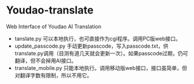 # Youdao-translate
Web Interface of Youdao AI Translation

* tanslate.py 可以本地执行，也可直接作为cgi程序。调用PC版web接口。
* update_passcode.py 手动更新passcode，写入passcode.txt，供translate.py调用（目测有道几天就会更新一次）。如果passcode过期，仍可翻译，但不会掉用AI接口。
* translate_mobile.py 只能本地执行。调用移动版web接口，接口虽简单，但对翻译字数有限制，所以不用它。

